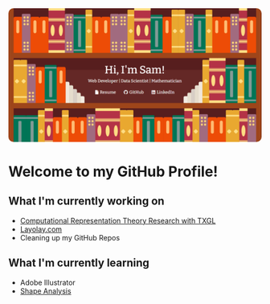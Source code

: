 <!--
**CapSnCrunch/capsncrunch** is a ✨ _special_ ✨ repository because its `README.md` (this file) appears on your GitHub profile.

Here are some ideas to get you started:

- 🔭 I’m currently working on ...
- 🌱 I’m currently learning ...
- 👯 I’m looking to collaborate on ...
- 🤔 I’m looking for help with ...
- 💬 Ask me about ...
- 📫 How to reach me: ...
- 😄 Pronouns: ...
- ⚡ Fun fact: ...
-->

<a href='https://samuelperales.xyz/'>
  <img src='hello.PNG' style='width: full; border-radius: 10px;'>
</a>

# Welcome to my GitHub Profile!

## What I'm currently working on
- <a href='https://sites.cns.utexas.edu/geometry_lab/home'>Computational Representation Theory Research with TXGL</a>
- <a href='https://www.layolay.com/'>Layolay.com</a>
- Cleaning up my GitHub Repos

## What I'm currently learning
- Adobe Illustrator
- <a href='https://en.wikipedia.org/wiki/Shape_analysis_(digital_geometry)'>Shape Analysis</a>
